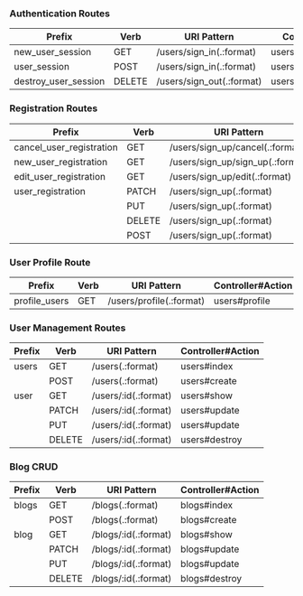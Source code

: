 ### Authentication Routes
| Prefix                    | Verb   | URI Pattern                      | Controller#Action               |
|---------------------------|--------|----------------------------------|---------------------------------|
| new_user_session          | GET    | /users/sign_in(.:format)         | users/sessions#new              |
| user_session              | POST   | /users/sign_in(.:format)         | users/sessions#create           |
| destroy_user_session      | DELETE | /users/sign_out(.:format)        | users/sessions#destroy          |

### Registration Routes
| Prefix                    | Verb   | URI Pattern                      | Controller#Action               |
|---------------------------|--------|----------------------------------|---------------------------------|
| cancel_user_registration  | GET    | /users/sign_up/cancel(.:format)  | users/registrations#cancel      |
| new_user_registration     | GET    | /users/sign_up/sign_up(.:format) | users/registrations#new         |
| edit_user_registration    | GET    | /users/sign_up/edit(.:format)    | users/registrations#edit        |
| user_registration         | PATCH  | /users/sign_up(.:format)         | users/registrations#update      |
|                           | PUT    | /users/sign_up(.:format)         | users/registrations#update      |
|                           | DELETE | /users/sign_up(.:format)         | users/registrations#destroy     |
|                           | POST   | /users/sign_up(.:format)         | users/registrations#create      |

### User Profile Route
| Prefix                    | Verb   | URI Pattern                      | Controller#Action               |
|---------------------------|--------|----------------------------------|---------------------------------|
| profile_users             | GET    | /users/profile(.:format)         | users#profile                   |

### User Management Routes
| Prefix                    | Verb   | URI Pattern                      | Controller#Action               |
|---------------------------|--------|----------------------------------|---------------------------------|
| users                     | GET    | /users(.:format)                 | users#index                     |
|                           | POST   | /users(.:format)                 | users#create                    |
| user                      | GET    | /users/:id(.:format)             | users#show                      |
|                           | PATCH  | /users/:id(.:format)             | users#update                    |
|                           | PUT    | /users/:id(.:format)             | users#update                    |
|                           | DELETE | /users/:id(.:format)             | users#destroy                   |

### Blog CRUD
| Prefix                    | Verb   | URI Pattern                     | Controller#Action |
|---------------------------|--------|---------------------------------|-------------------|
| blogs                     | GET    | /blogs(.:format)                | blogs#index       |
|                           | POST   | /blogs(.:format)                | blogs#create      |
| blog                      | GET    | /blogs/:id(.:format)            | blogs#show        |
|                           | PATCH  | /blogs/:id(.:format)            | blogs#update      |
|                           | PUT    | /blogs/:id(.:format)            | blogs#update      |
|                           | DELETE | /blogs/:id(.:format)            | blogs#destroy     |